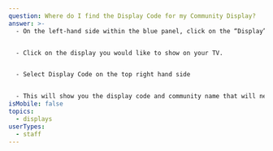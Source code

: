```yaml
---
question: Where do I find the Display Code for my Community Display?
answer: >-
  - On the left-hand side within the blue panel, click on the “Display” button. 


  - Click on the display you would like to show on your TV. 


  - Select Display Code on the top right hand side


  - This will show you the display code and community name that will need to by put into your Amazon Firestick, LifeLoop Display App in order for your Display to show.
isMobile: false
topics:
  - displays
userTypes:
  - staff
---
```

